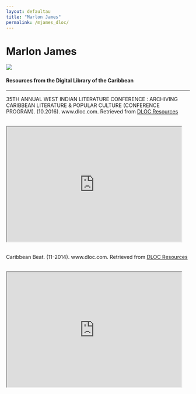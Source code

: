 ```yaml
---
layout: defaultau
title: "Marlon James"
permalink: /mjames_dloc/
---
```

<!-- partial:index.partial.html -->
<div class="content">
    <h1>Marlon James</h1>
    <div class="quote">
        <div><img src="http://t2.gstatic.com/licensed-image?q=tbn:ANd9GcQ_93wTndanFv9OK4700RzDN0xboc1Q0VXqjyHn0P1H1wwvLRzZmYygTemMJGHKHPA-oMR5_I3DkIBHNoQ" class="logo"></div>
    </div>
    <body>
    
<h4>Resources from the Digital Library of the Caribbean</h4><hr>
    <div class="container-mt-5">
      <div class="row">
            <div class="col-md-6">
                <p>35TH ANNUAL WEST INDIAN LITERATURE CONFERENCE : ARCHIVING CARIBBEAN LITERATURE & POPULAR CULTURE (CONFERENCE PROGRAM). (10.2016). www.dloc.com. Retrieved from <a href="https://www.dloc.com/AA00048586/00001/pdf" target="_blank">DLOC Resources</a></p><br>
                <iframe width="95%" height="315" src="https://www.dloc.com/AA00048586/00001/pdf"></iframe>
                <br>
                <br>
        </div>
      <div class="col-md-6">
            <p>Caribbean Beat. (11-2014). www.dloc.com. Retrieved from <a href="https://www.dloc.com/AA00090268/00020/pdf" target="_blank">DLOC Resources</a></p><br>
            <iframe width="95%" height="315" src="https://www.dloc.com/AA00090268/00020/pdf"></iframe>
            <br>
            <br>
        </div>
        </div>
    </body> 
          </div>
  <!-- partial -->
<script src='https://cdnjs.cloudflare.com/ajax/libs/jquery/3.1.1/jquery.min.js'></script><script  src="{{ site.baseurl }}/assets/js/authorscript.js"></script>
